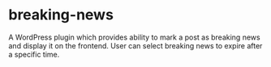 # breaking-news
A WordPress plugin which provides ability to mark a post as breaking news and display it on the frontend. User can select breaking news to expire after a specific time.
